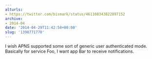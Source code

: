 ```yaml
---
alturls:
- https://twitter.com/bismark/status/461108343822897152
archive:
- 2014-04
date: '2014-04-29T11:42:50+00:00'
slug: '1398771770'
---
```


I wish APNS supported some sort of generic user authenticated mode.
Basically for service Foo, I want app Bar to receive notifications. 

